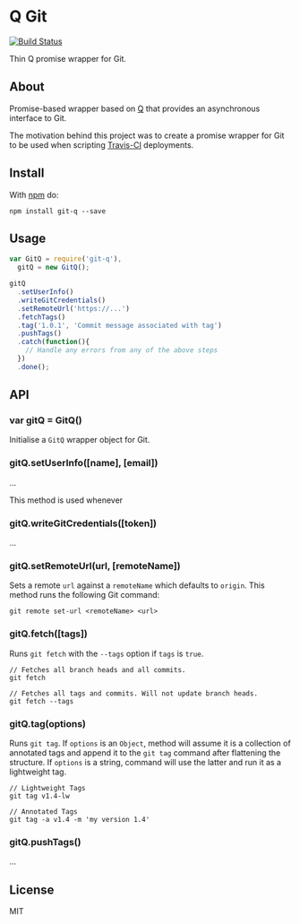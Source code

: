 Q Git
==========

[![Build Status](https://travis-ci.org/hadynz/git-q.svg)](https://travis-ci.org/hadynz/git-q)

Thin Q promise wrapper for Git.

## About

Promise-based wrapper based on [Q][1] that provides an asynchronous interface to Git.

The motivation behind this project was to create a promise wrapper for Git to be used when scripting
[Travis-CI][3] deployments.

## Install

With [npm](http://npmjs.org) do:

```
npm install git-q --save
```

## Usage

```javascript
var GitQ = require('git-q'),
  gitQ = new GitQ();

gitQ
  .setUserInfo()
  .writeGitCredentials()
  .setRemoteUrl('https://...')
  .fetchTags()
  .tag('1.0.1', 'Commit message associated with tag')
  .pushTags()
  .catch(function(){
    // Handle any errors from any of the above steps
  })
  .done();
```

## API

### var gitQ = GitQ()
Initialise a `GitQ` wrapper object for Git.

### gitQ.setUserInfo([name], [email])
...

This method is used whenever

### gitQ.writeGitCredentials([token])
...

### gitQ.setRemoteUrl(url, [remoteName])
Sets a remote `url` against a `remoteName` which defaults to `origin`. This method runs the following Git command:

```
git remote set-url <remoteName> <url>
```

### gitQ.fetch([tags])
Runs `git fetch` with the `--tags` option if `tags` is `true`.

```
// Fetches all branch heads and all commits.
git fetch

// Fetches all tags and commits. Will not update branch heads.
git fetch --tags
```

### gitQ.tag(options)
Runs `git tag`. If `options` is an `Object`, method will assume it is a collection of annotated tags and append
it to the `git tag` command after flattening the structure. If `options` is a string, command will use the latter
and run it as a lightweight tag.

```
// Lightweight Tags
git tag v1.4-lw

// Annotated Tags
git tag -a v1.4 -m 'my version 1.4'
```

### gitQ.pushTags()
...

## License

MIT

[1]: https://github.com/kriskowal/q
[2]: https://help.github.com/articles/about-remote-repositories/
[3]: https://travis-ci.com/
